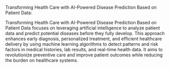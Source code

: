Transforming Health Care with AI-Powered Disease Prediction Based on Patient Data:

Transforming Health Care with AI-Powered Disease Prediction Based on Patient Data focuses
on leveraging artificial intelligence to analyze patient data and predict potential diseases
before they fully develop. This approach enhances early diagnosis, personalized treatment,
and efficient healthcare delivery by using machine learning algorithms to detect patterns 
and risk factors in medical histories, lab results, and real-time health data. It aims to 
revolutionize preventive care and improve patient outcomes while reducing the burden on 
healthcare systems.
